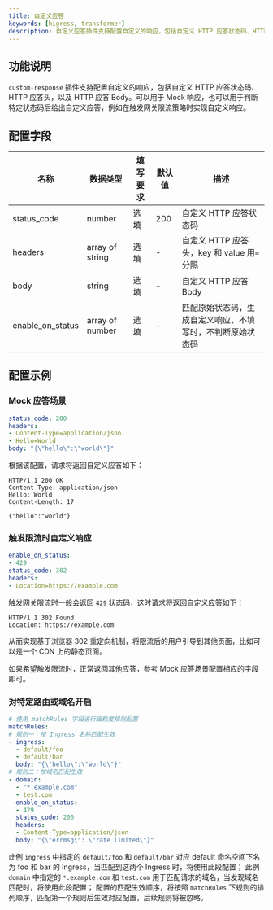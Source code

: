 ```yaml
---
title: 自定义应答
keywords: [higress, transformer]
description: 自定义应答插件支持配置自定义的响应，包括自定义 HTTP 应答状态码、HTTP 应答头，以及 HTTP 应答 Body。可以用于 Mock 响应，也可以用于判断特定状态码后给出自定义应答。
---
```


## 功能说明
`custom-response` 插件支持配置自定义的响应，包括自定义 HTTP 应答状态码、HTTP 应答头，以及 HTTP 应答 Body。可以用于 Mock 响应，也可以用于判断特定状态码后给出自定义应答，例如在触发网关限流策略时实现自定义响应。

## 配置字段

| 名称 | 数据类型 | 填写要求 |  默认值 | 描述 |
| -------- | -------- | -------- | -------- | -------- |
|  status_code    |  number     |  选填      |   200  |  自定义 HTTP 应答状态码   |
|  headers     |  array of string      |  选填     |   -  |  自定义 HTTP 应答头，key 和 value 用`=`分隔   |
|  body      |  string    |  选填     |   -   |  自定义 HTTP 应答 Body  |
|  enable_on_status   |  array of number    |   选填     |  -  | 匹配原始状态码，生成自定义响应，不填写时，不判断原始状态码   |

## 配置示例

### Mock 应答场景

```yaml
status_code: 200
headers:
- Content-Type=application/json
- Hello=World
body: "{\"hello\":\"world\"}"

```

根据该配置，请求将返回自定义应答如下：

```text
HTTP/1.1 200 OK
Content-Type: application/json
Hello: World
Content-Length: 17

{"hello":"world"}
```

### 触发限流时自定义响应

```yaml
enable_on_status: 
- 429
status_code: 302
headers:
- Location=https://example.com
```

触发网关限流时一般会返回 `429` 状态码，这时请求将返回自定义应答如下：

```text
HTTP/1.1 302 Found
Location: https://example.com
```

从而实现基于浏览器 302 重定向机制，将限流后的用户引导到其他页面，比如可以是一个 CDN 上的静态页面。

如果希望触发限流时，正常返回其他应答，参考 Mock 应答场景配置相应的字段即可。

### 对特定路由或域名开启

```yaml
# 使用 matchRules 字段进行细粒度规则配置
matchRules:
# 规则一：按 Ingress 名称匹配生效
- ingress:
  - default/foo
  - default/bar
  body: "{\"hello\":\"world\"}"
# 规则二：按域名匹配生效
- domain:
  - "*.example.com"
  - test.com
  enable_on_status: 
  - 429
  status_code: 200
  headers:
  - Content-Type=application/json
  body: "{\"errmsg\": \"rate limited\"}"
```
此例 `ingress` 中指定的 `default/foo` 和 `default/bar` 对应 default 命名空间下名为 foo 和 bar 的 Ingress，当匹配到这两个 Ingress 时，将使用此段配置；
此例 `domain` 中指定的 `*.example.com` 和 `test.com` 用于匹配请求的域名，当发现域名匹配时，将使用此段配置；
配置的匹配生效顺序，将按照 `matchRules` 下规则的排列顺序，匹配第一个规则后生效对应配置，后续规则将被忽略。
